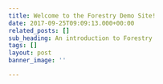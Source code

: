 ```yaml
---
title: Welcome to the Forestry Demo Site!
date: 2017-09-25T09:09:13.000+00:00
related_posts: []
sub_heading: An introduction to Forestry
tags: []
layout: post
banner_image: ''

---
```

